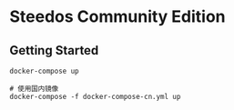 # Steedos Community Edition

## Getting Started

```
docker-compose up

# 使用国内镜像
docker-compose -f docker-compose-cn.yml up
```